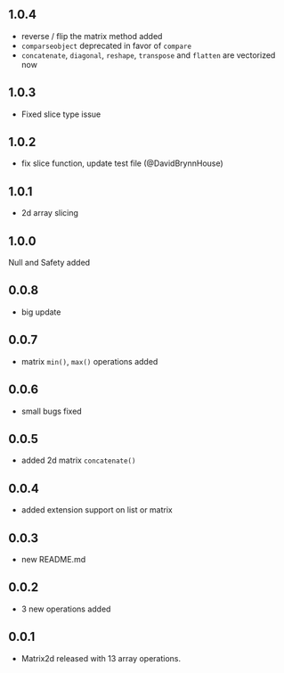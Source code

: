## 1.0.4

- reverse / flip the matrix method added
- `comparseobject` deprecated in favor of `compare`
- `concatenate`, `diagonal`, `reshape`, `transpose` and `flatten` are vectorized now

## 1.0.3

- Fixed slice type issue

## 1.0.2

- fix slice function, update test file (@DavidBrynnHouse)

## 1.0.1

- 2d array slicing

## 1.0.0

Null and Safety added

## 0.0.8

- big update

## 0.0.7

- matrix `min()`, `max()` operations added

## 0.0.6

- small bugs fixed

## 0.0.5

- added 2d matrix `concatenate()`

## 0.0.4

- added extension support on list or matrix

## 0.0.3

- new README.md

## 0.0.2

- 3 new operations added

## 0.0.1

- Matrix2d released with 13 array operations.
